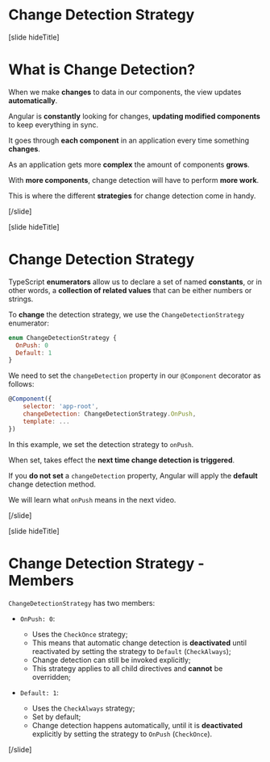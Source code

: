 # Change Detection Strategy

[slide hideTitle]

# What is Change Detection?

When we make **changes** to data in our components, the view updates **automatically**.

Angular is **constantly** looking for changes, **updating modified components** to keep everything in sync.

It goes through **each component** in an application every time something **changes**.

As an application gets more **complex** the amount of components **grows**.

With **more components**, change detection will have to perform **more work**.

This is where the different **strategies** for change detection come in handy.

[/slide]

[slide hideTitle]

# Change Detection Strategy

TypeScript **enumerators** allow us to declare a set of named **constants**, or in other words, a **collection of related values** that can be either numbers or strings.

To **change** the detection strategy, we use the `ChangeDetectionStrategy` enumerator:

```js
enum ChangeDetectionStrategy {
  OnPush: 0
  Default: 1
}
```

We need to set the `changeDetection` property in our `@Component` decorator as follows:

```js
@Component({
    selector: 'app-root',
    changeDetection: ChangeDetectionStrategy.OnPush,
    template: ...
})
```

In this example, we set the detection strategy to `onPush`.

When set, takes effect the **next time change detection is triggered**.

If you **do not set** a `changeDetection` property, Angular will apply the **default** change detection method.

We will learn what `onPush` means in the next video.


[/slide]

[slide hideTitle]

# Change Detection Strategy - Members

`ChangeDetectionStrategy` has two members:

- `OnPush: 0`:
  - Uses the `CheckOnce` strategy;
  - This means that automatic change detection is **deactivated** until reactivated by setting the strategy to `Default` \(`CheckAlways`\);
  - Change detection can still be invoked explicitly; 
  - This strategy applies to all child directives and **cannot** be overridden;
  
- `Default: 1`:
  - Uses the `CheckAlways` strategy;
  - Set by default;
  - Change detection happens automatically, until it is **deactivated** explicitly by setting the strategy to `OnPush` \(`CheckOnce`\).


[/slide]